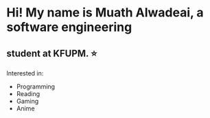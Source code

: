 # Hi! My name is Muath Alwadeai, a software engineering  
## student at KFUPM. ⭐  
Interested in:   
- Programming  
- Reading
- Gaming  
- Anime  

